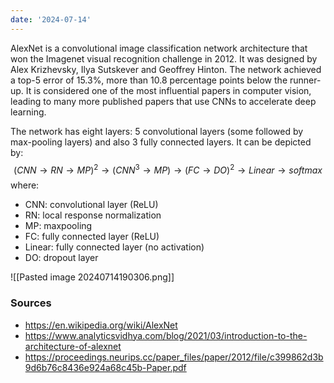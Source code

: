 ```yaml
---
date: '2024-07-14'
---
```

AlexNet is a convolutional image classification network architecture that won the Imagenet visual recognition challenge in 2012. It was designed by Alex Krizhevsky, Ilya Sutskever and Geoffrey Hinton. The network achieved a top-5 error of 15.3%, more than 10.8 percentage points below the runner-up. It is considered one of the most influential papers in computer vision, leading to many more published papers that use CNNs to accelerate deep learning.

The network has eight layers: 5 convolutional layers (some followed by max-pooling layers) and also 3 fully connected layers. It can be depicted by:
$$
(CNN \rightarrow RN \rightarrow MP)^2 \rightarrow (CNN^3 \rightarrow MP) \rightarrow (FC \rightarrow DO)^2 \rightarrow Linear \rightarrow softmax
$$
where:
- CNN: convolutional layer (ReLU)
- RN: local response normalization
- MP: maxpooling
- FC: fully connected layer (ReLU)
- Linear: fully connected layer (no activation)
- DO: dropout layer

![[Pasted image 20240714190306.png]]

### Sources
- https://en.wikipedia.org/wiki/AlexNet
- https://www.analyticsvidhya.com/blog/2021/03/introduction-to-the-architecture-of-alexnet
- https://proceedings.neurips.cc/paper_files/paper/2012/file/c399862d3b9d6b76c8436e924a68c45b-Paper.pdf